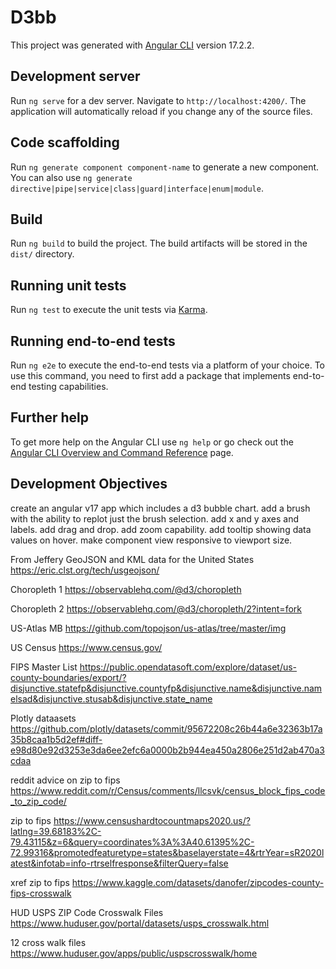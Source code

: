 # D3bb

This project was generated with [Angular CLI](https://github.com/angular/angular-cli) version 17.2.2.

## Development server

Run `ng serve` for a dev server. Navigate to `http://localhost:4200/`. The application will automatically reload if you change any of the source files.

## Code scaffolding

Run `ng generate component component-name` to generate a new component. You can also use `ng generate directive|pipe|service|class|guard|interface|enum|module`.

## Build

Run `ng build` to build the project. The build artifacts will be stored in the `dist/` directory.

## Running unit tests

Run `ng test` to execute the unit tests via [Karma](https://karma-runner.github.io).

## Running end-to-end tests

Run `ng e2e` to execute the end-to-end tests via a platform of your choice. To use this command, you need to first add a package that implements end-to-end testing capabilities.

## Further help

To get more help on the Angular CLI use `ng help` or go check out the [Angular CLI Overview and Command Reference](https://angular.io/cli) page.


## Development Objectives

create an angular v17 app which includes a d3 bubble chart.
add a brush with the ability to replot just the brush selection.
add x and y axes and labels.
add drag and drop.
add zoom capability.
add tooltip showing data values on hover.
make component view responsive to viewport size.

From Jeffery
GeoJSON and KML data for the United States
https://eric.clst.org/tech/usgeojson/

Choropleth 1
https://observablehq.com/@d3/choropleth

Choropleth 2
https://observablehq.com/@d3/choropleth/2?intent=fork

US-Atlas MB
https://github.com/topojson/us-atlas/tree/master/img

US Census
https://www.census.gov/


FIPS Master List
https://public.opendatasoft.com/explore/dataset/us-county-boundaries/export/?disjunctive.statefp&disjunctive.countyfp&disjunctive.name&disjunctive.namelsad&disjunctive.stusab&disjunctive.state_name

Plotly dataasets
https://github.com/plotly/datasets/commit/95672208c26b44a6e32363b17a35b8caa1b5d2ef#diff-e98d80e92d3253e3da6ee2efc6a0000b2b944ea450a2806e251d2ab470a3cdaa

reddit advice on zip to fips
https://www.reddit.com/r/Census/comments/llcsvk/census_block_fips_code_to_zip_code/

zip to fips
https://www.censushardtocountmaps2020.us/?latlng=39.68183%2C-79.43115&z=6&query=coordinates%3A%3A40.61395%2C-72.99316&promotedfeaturetype=states&baselayerstate=4&rtrYear=sR2020latest&infotab=info-rtrselfresponse&filterQuery=false

xref zip to fips
https://www.kaggle.com/datasets/danofer/zipcodes-county-fips-crosswalk

HUD USPS ZIP Code Crosswalk Files
https://www.huduser.gov/portal/datasets/usps_crosswalk.html

12 cross walk files
https://www.huduser.gov/apps/public/uspscrosswalk/home



